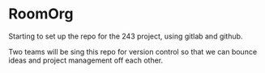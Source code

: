 # RoomOrg 

Starting to set up the repo for the 243 project, using gitlab and github. 

Two teams will be sing this repo for version control so that we can bounce ideas
and project management off each other. 

